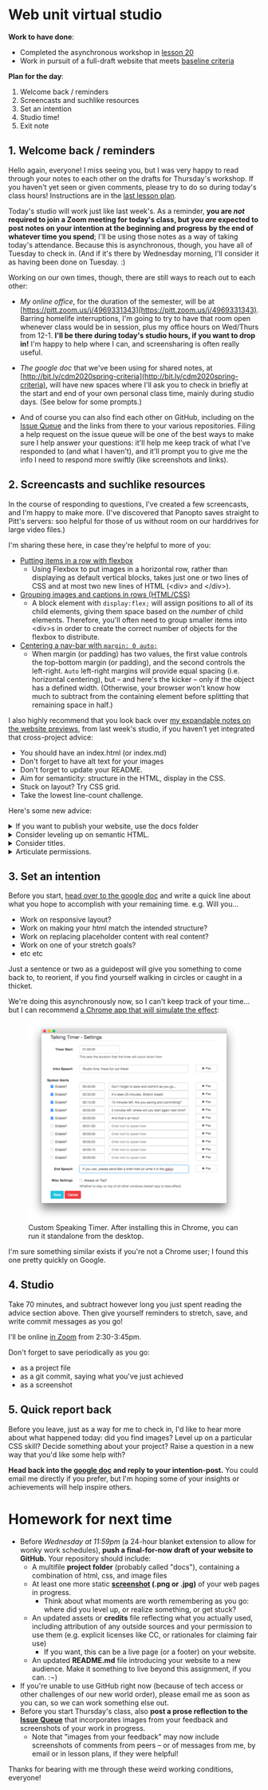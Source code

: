 # Web unit virtual studio

**Work to have done**:

* Completed the asynchronous workshop in [lesson 20](lesson-20)
* Work in pursuit of a full-draft website that meets [baseline criteria](http://bit.ly/cdm2020spring-criteria#heading=h.z8d1igk08a86)


**Plan for the day**:

1. Welcome back / reminders
2. Screencasts and suchlike resources
3. Set an intention
4. Studio time!
5. Exit note


## 1. Welcome back / reminders
Hello again, everyone! I miss seeing you, but I was very happy to read through your notes to each other on the drafts for Thursday's workshop. If you haven't yet seen or given comments, please try to do so during today's class hours! Instructions are in the [last lesson plan](lesson-20).

<div class="alert alert-success">
Today's studio will work just like last week's. As a reminder, <strong>you are <em>not</em> required to join a Zoom meeting for today's class, but you <em>are</em> expected to post notes on your intention at the beginning and progress by the end of whatever time you spend</strong>; I'll be using those notes as a way of taking today's attendance. Because this is asynchronous, though, you have all of Tuesday to check in. (And if it's there by Wednesday morning, I'll consider it as having been done on Tuesday. :)
</div>

Working on our own times, though, there are still ways to reach out to each other:

* _My online office_, for the duration of the semester, will be at [https://pitt.zoom.us/j/4969331343](https://pitt.zoom.us/j/4969331343). Barring homelife interruptions, I'm going to try to have that room open whenever class would be in session, plus my office hours on Wed/Thurs from 12-1. **I'll be there during today's studio hours, if you want to drop in!** I'm happy to help where I can, and screensharing is often really useful.

* _The google doc_ that we've been using for shared notes, at [http://bit.ly/cdm2020spring-criteria](http://bit.ly/cdm2020spring-criteria), will have new spaces where I'll ask you to check in briefly at the start and end of your own personal class time, mainly during studio days. (See below for some prompts.)

* And of course you can also find each other on GitHub, including on the [Issue Queue]({{site.github.issues_url}}) and the links from there to your various repositories. Filing a help request on the issue queue will be one of the best ways to make sure I help answer your questions: it'll help me keep track of what I've responded to (and what I haven't), and it'll prompt you to give me the info I need to respond more swiftly (like screenshots and links).

## 2. Screencasts and suchlike resources

In the course of responding to questions, I've created a few screencasts, and I'm happy to make more. (I've discovered that Panopto saves straight to Pitt's servers: soo helpful for those of us without room on our harddrives for large video files.)

I'm sharing these here, in case they're helpful to more of you:

* [Putting items in a row with flexbox](https://pitt.hosted.panopto.com/Panopto/Pages/Viewer.aspx?id=bd2f6e85-ddbc-486d-8f92-ab8900188039)
    - Using Flexbox to put images in a horizontal row, rather than displaying as default vertical blocks, takes just one or two lines of CSS and at most two new lines of HTML (&lt;div&gt; and &lt;/div&gt;).
* [Grouping images and captions in rows (HTML/CSS)](https://pitt.hosted.panopto.com/Panopto/Pages/Viewer.aspx?id=ca1c79ce-b1e0-4620-b296-ab8f001a9aef)
    - A block element with `display:flex;` will assign positions to all of its child elements, giving them space based on the *number* of child elements. Therefore, you'll often need to group smaller items into &lt;div&gt;s in order to create the correct number of objects for the flexbox to distribute.
* [Centering a nav-bar with `margin: 0 auto;`](https://pitt.hosted.panopto.com/Panopto/Pages/Viewer.aspx?id=33c892fd-388f-498b-9955-ab8f0015722a)
    - When margin (or padding) has two values, the first value controls the top-bottom margin (or padding), and the second controls the left-right. `Auto` left-right margins will provide equal spacing (i.e. horizontal centering), but – and here's the kicker – only if the object has a defined width. (Otherwise, your browser won't know how much to subtract from the containing element before splitting that remaining space in half.)

I also highly recommend that you look back over [my expandable notes on the website previews](lesson-19#2-website-construction-seeds-of-revision), from last week's studio, if you haven't yet integrated that cross-project advice:
 * You should have an index.html (or index.md)
 * Don't forget to have alt text for your images
 * Don't forget to update your README.
 * Aim for semanticity: structure in the HTML, display in the CSS.
 * Stuck on layout? Try CSS grid.
 * Take the lowest line-count challenge.

Here's some new advice:
<details>
<summary>If you want to publish your website, use the docs folder</summary>
<p>It's one of the standard places where GitHub pages will look for the files from which to build your site. Inside that folder, you should find a second README that I made with further instructions. (And if you've deleted it, you can look back at <a href="https://github.com/benmiller314/website-portfolio-2020spring/tree/master/docs">the assignment repo</a>.)</p>
</details>

<details>
<summary>Consider leveling up on semantic HTML.</summary>

<p>If you're drowning in "div soup," it may help you to know that HTML5 includes a number of elements that function in basically the same way, but are a lot easier to read: things like <code>&lt;header&gt;</code>, <code>&lt;section&gt;</code>, and <code>&lt;nav&gt;</code>.</p>

<p>Read all about <a href="https://internetingishard.com/html-and-css/semantic-html/">semantic html in the Interneting is Hard tutorial</a>!</p>
</details>

<details>
<summary>Consider titles.</summary>

A title can provide a context, a clue, a genre, a commentary; it can add an extra layer to viewer expectations. In previous units, you were titling your entire project; for a website, every page has its own <code>&lt;title&gt;</code> element in the <code>&lt;head&gt;</code>, which will show up in the browser's tab. These titles <em>could</em> be the same for all your pages, but they could also vary. What text do you want on top of the window, to show users where they are?
</details>

<details>
<summary>Articulate permissions.</summary>

<p>If you're using resources you didn't make yourself, be sure to include enough information to recover where it came from: a direct link to the image and to the specific license (if there is one) is ideal. Where to do this? Ideally, somewhere small under the image itself. (There's a semantic html way of doing this with &lt;figure&gt; and &lt;figcaption&gt;.) Alternately, you can have a rights page somewhere, or use the site footer – or link to an external CREDITS file in your repo.</p>

<p><em>NB: If an image is under copyright, you can still use it if you can make a good case that it's a Fair Use.</em>  See <em>Writer/Designer</em> page 156 to review the Four Factors you need to consider.</p>
</details>




## 3. Set an intention
<div class="alert alert-success">
Before you start, <a href="http://bit.ly/cdm2020spring-criteria#heading=h.n9upwgwwa42f">head over to the google doc</a> and write a quick line about what you hope to accomplish with your remaining time. e.g. Will you...
  <ul>
    <li>Work on responsive layout?</li>
    <li>Work on making your html match the intended structure?</li>
    <li>Work on replacing placeholder content with real content?</li>
    <li>Work on one of your stretch goals?</li>
    <li>etc etc</li>
  </ul>
Just a sentence or two as a guidepost will give you something to come back to, to reorient, if you find yourself walking in circles or caught in a thicket.
</div>

We're doing this asynchronously now, so I can't keep track of your time... but I can recommend <a href="https://chrome.google.com/webstore/detail/talking-timer-custom-spea/cbbmoeglgokhkbnnfpoeciheapicdphm?hl=en">a Chrome app that will simulate the effect</a>:

<figure>
<img src="../assets/img/custom-talking-timer.png" alt="Talking Timer settings with custom text such as 'it\'s been 25 minutes. Stretch break!' and '15 minutes left. Are you saving and committing?'" />
<figcaption>Custom Speaking Timer. After installing this in Chrome, you can run it standalone from the desktop.</figcaption>
</figure>

I'm sure something similar exists if you're not a Chrome user; I found this one pretty quickly on Google.

## 4. Studio
<div class="alert alert-success">
Take 70 minutes, and subtract however long you just spent reading the advice section above. Then give yourself reminders to stretch, save, and write commit messages as you go!
</div>

I'll be online [in Zoom](https://pitt.zoom.us/j/4969331343) from 2:30-3:45pm.

<div class="alert alert-warning">
Don't forget to save periodically as you go:
 <ul>
   <li>as a project file</li>
   <li>as a git commit, saying what you've just achieved</li>
   <li>as a screenshot</li>
 </ul>
</div>

## 5. Quick report back

Before you leave, just as a way for me to check in, I'd like to hear more about what happened today: did you find images? Level up on a particular CSS skill? Decide something about your project? Raise a question in a new way that you'd like some help with?

**Head back into the [google doc](http://bit.ly/cdm2020spring-criteria#heading=h.n9upwgwwa42f) and reply to your intention-post.** You could email me directly if you prefer, but I'm hoping some of your insights or achievements will help inspire others.


# Homework for next time

* Before _Wednesday at 11:59pm_ (a 24-hour blanket extension to allow for wonky work schedules), **push a final-for-now draft of your website to GitHub.** Your repository should include:
   - A multifile **project folder** (probably called "docs"), containing a combination of html, css, and image files
   - At least one more static **<a href="https://www.take-a-screenshot.org/">screenshot</a> (.png or .jpg)** of your web pages in progress.
     * Think about what moments are worth remembering as you go: where did you level up, or realize something, or get stuck?
   - An updated assets or **credits** file reflecting what you actually used, including attribution of any outside sources and your permission to use them (e.g. explicit licenses like CC, or rationales for claiming fair use)
      * If you want, this can be a live page (or a footer) on your website.
   - An updated **README.md** file introducing your website to a new audience. Make it something to live beyond this assignment, if you can. :¬)
* If you're unable to use GitHub right now (because of tech access or other challenges of our new world order), please email me as soon as you can, so we can work something else out.
* Before you start Thursday's class, also **post a prose reflection to the [Issue Queue]({{site.github.issues_url}})** that incorporates images from your feedback and screenshots of your work in progress.
    - Note that "images from your feedback" may now include screenshots of comments from peers – or of messages from me, by email or in lesson plans, if they were helpful!


<div class="alert alert-warning">
Thanks for bearing with me through these weird working conditions, everyone!
</div>
